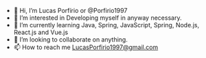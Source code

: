 - 👋 Hi, I’m Lucas Porfírio or @Porfirio1997
- 👀 I’m interested in Developing myself in anyway necessary.
- 🌱 I’m currently learning Java, Spring, JavaScript, Spring, Node.js, React.js and Vue.js
- 💞️ I’m looking to collaborate on anything.
- 📫 How to reach me LucasPorfirio1997@gmail.com

<!---
Porfirio1997/Porfirio1997 is a ✨ special ✨ repository because its `README.md` (this file) appears on your GitHub profile.
You can click the Preview link to take a look at your changes.
--->
